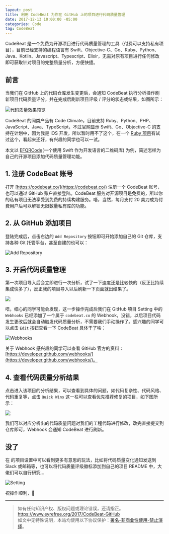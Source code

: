 ```yaml
---
layout: post
title: 利用 CodeBeat 为你在 GitHub 上的项目进行代码质量管理
date: 2017-12-13 10:00:00 -05:00
categories: Code
tag: CodeBeat
---
```


CodeBeat 是一个免费为开源项目进行代码质量管理的工具（付费可以支持私有项目），目前已经支持的编程语言有 Swift、Objective-C、Go、Ruby、Python、Java、Kotlin、Javascript、Typescript、Elixir，无需对原有项目进行任何修改即可获取针对项目的完整质量分析，方便快捷。

## 前言

当我们在 GitHub 上的代码仓库发生变更后，会通知 CodeBeat 执行分析操作刷新项目代码质量评分，并在完成后刷新项目评级 / 评分的状态或结果，如图所示：

![代码质量效果预览](/images/2017/CodeBeat-GitHub/1.awebp)

CodeBeat 的同类产品有 Code Climate，目前支持 Ruby、Python、PHP、JavaScript、Java、TypeScript，不过官网显示
 Swift、Go、Objective-C 的支持在计划中，因为我是 iOS 开发，所以暂时用不了这个，在一个 [Ruby 项目](https://github.com/BigKeeper/bigstash)有试过这个，看起来还好，有兴趣的同学也可以一试。

本文以 [EFQRCode](https://github.com/EyreFree/EFQRCode)(一个使用 Swift 作为开发语言的二维码库) 为例，简述怎样为自己的开源项目添加代码质量管理功能。

## 1. 注册 CodeBeat 账号

打开 [https://codebeat.co/](https://codebeat.co/) 注册一个 CodeBeat 账号，也可以通过 GitHub 账户直接登陆。CodeBeat 服务对开源项目是免费的，所以你的私有项目无法享受到免费的持续构建服务。唔，当然，每月支付 20 美刀成为付费用户后可以解锁无限数量私有库的功能。

## 2. 从 GitHub 添加项目

登陆完成后，点击右边的 `Add Repository` 按钮即可开始添加自己的 Git 仓库，支持各种 Git 托管平台，甚至自建的也可以：

![Add Repository](/images/2017/CodeBeat-GitHub/2.awebp)

## 3. 开启代码质量管理

第一次项目导入后会立即进行一次分析，试了一下速度还是比较快的（反正比持续集成快多了），反正我的项目导入以后刷新一下页面就出结果了。

![](/images/2017/CodeBeat-GitHub/3.awebp)

唔，细心的同学可能会发现，这一步操作完成后我们在 GitHub 项目 Setting 中的 `Webhooks` 已经添加了一个属于 `codebeat.co` 的 Webhook，没错，以后项目代码发生更改后就会自动触发代码质量分析，不需要我们手动操作了。感兴趣的同学可以点击 `Edit` 按钮查看一下 CodeBeat 具体干了啥：

![Webhooks](/images/2017/CodeBeat-GitHub/4.awebp)

关于 Webhook 感兴趣的同学可以查看 GitHub 官方的资料：[https://developer.github.com/webhooks/](https://developer.github.com/webhooks/)。

## 4. 查看代码质量分析结果

点击进入该项目的分析结果，可以查看到具体的问题，如代码复杂性、代码风格、代码重复等，点击 `Quick Wins` 这一栏可以查看优先推荐修复的项目，如下图所示：

![](/images/2017/CodeBeat-GitHub/5.awebp)

我们可以对应分析出的代码质量问题对我们的工程代码进行修改，改完直接提交到仓库即可，Webhook 会通知 CodeBeat 进行刷新。

## 没了

在  的项目设置中可以看到更多有意思的玩法，比如将代码质量变化通知发送到 Slack 或邮箱等，也可以将代码质量评级徽标添加到自己的项目 README 中，大佬们可以自行研究...

![Setting](/images/2017/CodeBeat-GitHub/6.awebp)

祝操作顺利，🌈

---

> 如有任何知识产权、版权问题或理论错误，还请指正。   
> https://www.eyrefree.org/2017/CodeBeat-GitHub   
> 如文中无特殊说明，本站均使用以下协议保护：[署名-非商业性使用-禁止演绎](http://creativecommons.org/licenses/by-nc-nd/3.0/cn/)。   
